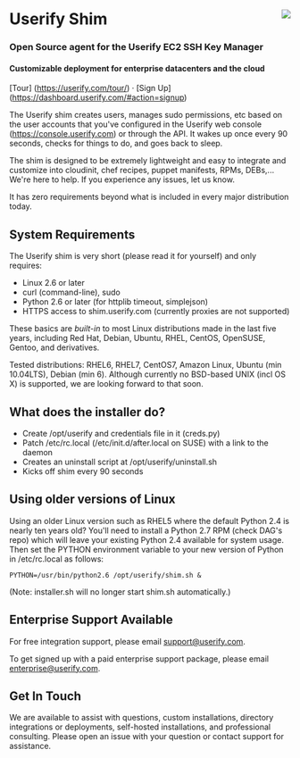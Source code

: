 # Userify Shim <a href=https://userify.com/><img src="https://userify.com/userify-logo_2016-charcoal-purple-no-tagline-no-cloud.svg" align="right"></a>
### Open Source agent for the Userify EC2 SSH Key Manager
#### Customizable deployment for enterprise datacenters and the cloud

[Tour] (https://userify.com/tour/)  ·   [Sign Up] (https://dashboard.userify.com/#action=signup)

The Userify shim creates users, manages sudo permissions, etc based on
the user accounts that you've configured in the Userify web console (https://console.userify.com)
or through the API. It wakes up once every 90 seconds, checks for things to do,
and goes back to sleep.

The shim is designed to be extremely lightweight and easy to integrate and
customize into cloudinit, chef recipes, puppet manifests, RPMs, DEBs,...
We're here to help. If you experience any issues, let us know.

It has zero requirements beyond what is included in every major distribution today.


System Requirements
-------------------

The Userify shim is very short (please read it for yourself)
and only requires:

*  Linux 2.6 or later
*  curl (command-line), sudo
*  Python 2.6 or later (for httplib timeout, simplejson)
*  HTTPS access to shim.userify.com (currently proxies are not supported)

These basics are *built-in* to most Linux distributions made in the last five years,
including Red Hat, Debian, Ubuntu, RHEL, CentOS, OpenSUSE, Gentoo,
and derivatives.

Tested distributions: RHEL6, RHEL7, CentOS7, Amazon Linux, Ubuntu (min 10.04LTS), Debian (min 6).
Although currently no BSD-based UNIX (incl OS X) is supported, we are looking forward to that soon.


What does the installer do?
---------------------------

*   Create /opt/userify and credentials file in it (creds.py)
*   Patch /etc/rc.local (/etc/init.d/after.local on SUSE)
    with a link to the daemon
*   Creates an uninstall script at /opt/userify/uninstall.sh
*   Kicks off shim every 90 seconds


Using older versions of Linux
-----------------------------

Using an older Linux version such as RHEL5 where the default Python 2.4 is nearly ten years old? You'll need to install
a Python 2.7 RPM (check DAG's repo) which will leave your existing Python 2.4 available for system usage.
Then set the PYTHON environment variable to your new version of Python in /etc/rc.local as follows:

    PYTHON=/usr/bin/python2.6 /opt/userify/shim.sh &

(Note: installer.sh will no longer start shim.sh automatically.)


Enterprise Support Available
----------------------------

For free integration support, please email support@userify.com.

To get signed up with a paid enterprise support package, please email enterprise@userify.com.


Get In Touch
------------

We are available to assist with questions, custom installations, directory
integrations or deployments, self-hosted installations, and professional
consulting. Please open an issue with your question or contact support for
assistance.


